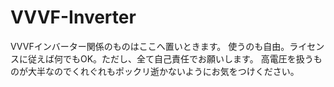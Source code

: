 # VVVF-Inverter
VVVFインバーター関係のものはここへ置いときます。
使うのも自由。ライセンスに従えば何でもOK。ただし、全て自己責任でお願いします。
高電圧を扱うものが大半なのでくれぐれもポックリ逝かないようにお気をつけください。
